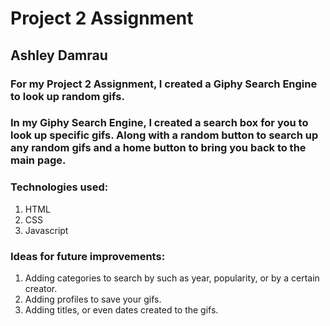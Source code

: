 # Project 2 Assignment
## Ashley Damrau
### For my Project 2 Assignment, I created a Giphy Search Engine to look up random gifs.
### In my Giphy Search Engine, I created a search box for you to look up specific gifs. Along with a random button to search up any random gifs and a home button to bring you back to the main page.
### Technologies used:
1. HTML
2. CSS
3. Javascript
### Ideas for future improvements:
1. Adding categories to search by such as year, popularity, or by a certain creator.
2. Adding profiles to save your gifs.
3. Adding titles, or even dates created to the gifs.
